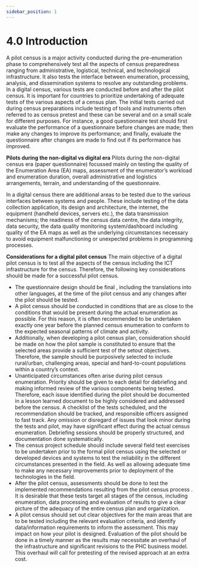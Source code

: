 ```yaml
---
sidebar_position: 1
---
```



# 4.0 Introduction 

A pilot census is a major activity conducted during the pre-enumeration phase to comprehensively test all the aspects of census preparedness ranging from administrative, logistical, technical, and technological   infrastructure. It also tests the interface between enumeration, processing, analysis, and dissemination systems to resolve any outstanding problems. In a digital census, various tests are conducted before and after the pilot census. It is important for countries to prioritize undertaking of adequate tests of the various aspects of a census plan. The initial tests carried out during census preparations include testing of tools and instruments often referred to as census pretest and these can be several and on a small scale for different purposes.  For instance, a good questionnaire test should first evaluate the performance of a questionnaire before changes are made; then make any changes to improve its performance; and finally, evaluate the questionnaire after changes are made to find out if its performance has improved.   

**Pilots during the non-digital vs digital era**
Pilots during the non-digital census era (paper questionnaire) focussed mainly on testing the quality of the Enumeration Area (EA) maps, assessment of the enumerator’s workload and enumeration duration, overall administrative and logistics arrangements, terrain, and understanding of the questionnaire.  

In a digital census there are additional areas to be tested due to the various interfaces between systems and people. These include testing of the data collection application, its design and architecture, the internet, the equipment (handheld devices, servers etc.), the data transmission mechanisms; the readiness of the census data centre, the data integrity, data security, the data quality monitoring system/dashboard including quality of the EA maps as well as the underlying circumstances necessary to avoid equipment malfunctioning or unexpected problems in programming processes. 

**Considerations for a digital pilot census**
The main objective of a digital pilot census is to test all the aspects of the census including the ICT infrastructure for the census. Therefore, the following key considerations should be made for a successful pilot census.
-	The questionnaire design should be final , including the translations into other languages, at the time of the pilot census and any changes after the pilot should be tested. 
-	A pilot census should be conducted in conditions that are as close to the conditions that would be present during the actual enumeration as possible. For this reason, it is often recommended to be undertaken exactly one year before the planned census enumeration to conform to the expected seasonal patterns of climate and activity. 
-	Additionally, when developing a pilot census plan, consideration should be made on how the pilot sample is constituted to ensure that the selected areas provide a sufficient test of the setout objectives. Therefore, the sample should be purposively selected to include rural/urban, challenging areas, special and hard-to-count populations within a country’s context.
-	Unanticipated circumstances often arise during pilot census enumeration. Priority should be given to each detail for debriefing and making informed review of the various components being tested. Therefore, each issue identified during the pilot should be documented in a lesson learned document to be highly considered and addressed before the census. A checklist of the tests scheduled, and the recommendation should be tracked, and responsible officers assigned to fast track. Any omission or disregard of issues that look minor during the tests and pilot, may have significant effect during the actual census enumeration. Debriefing sessions should be properly structured, and documentation done systematically.
-	The census project schedule should include several field test exercises to be undertaken prior to the formal pilot census using the selected or developed devices and systems to test the reliability in the different circumstances presented in the field. As well as allowing adequate time to make any necessary improvements prior to deployment of the technologies in the field. 
-	After the pilot census, assessments should be done to test the implemented recommendations resulting from the pilot census process . It is desirable that these tests target all stages of the census, including enumeration, data processing and evaluation of results to give a clear picture of the adequacy of the entire census plan and organization.
-	A pilot census should set out clear objectives for the main areas that are to be tested including the relevant evaluation criteria, and identify data/information requirements to inform the assessment.  This may impact on how your pilot is designed. Evaluation of the pilot should be done in a timely manner as the results may necessitate an overhaul of the infrastructure and significant revisions to the PHC business model. This overhaul will call for pretesting of the revised approach at an extra cost. 
